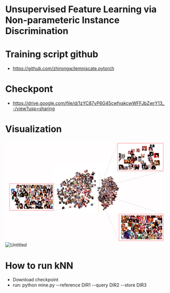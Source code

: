 # Unsupervised Feature Learning via Non-parameteric Instance Discrimination
# Training script github 
- https://github.com/zhirongw/lemniscate.pytorch
# Checkpont
- https://drive.google.com/file/d/1zYC87yP6G45cwfvakcwWFFJbZwrY13_-/view?usp=sharing
# Visualization
![Untitled](visual/female_visualization.png)
![Untitled](visual/male_visualization.png)
# How to run kNN
* Download checkpoint
* run: python mine.py --reference DIR1 --query DIR2 --store DIR3
